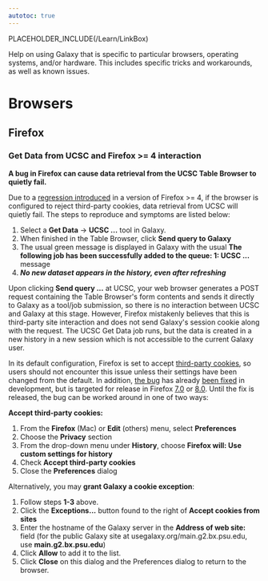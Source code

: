 ```yaml
---
autotoc: true
---
```

PLACEHOLDER_INCLUDE(/Learn/LinkBox)

Help on using Galaxy that is specific to particular browsers, operating systems, and/or hardware.  This includes specific tricks and workarounds, as well as known issues.



# Browsers

## Firefox

### Get Data from UCSC and Firefox >= 4 interaction

**A bug in Firefox can cause data retrieval from the UCSC Table Browser to quietly fail.**

Due to a [regression introduced](http://hg.mozilla.org/mozilla-central/rev/56815e37d436#l3.293) in a version of Firefox >= 4, if the browser is configured to reject third-party cookies, data retrieval from UCSC will quietly fail.  The steps to reproduce and symptoms are listed below:

1. Select a **Get Data** &rarr; **UCSC ...** tool in Galaxy.
1. When finished in the Table Browser, click **Send query to Galaxy**
1. The usual green message is displayed in Galaxy with the usual **The following job has been successfully added to the queue: 1: UCSC ...** message
1. ***No new dataset appears in the history, even after refreshing***

Upon clicking **Send query ...** at UCSC, your web browser generates a POST request containing the Table Browser's form contents and sends it directly to Galaxy as a tool/job submission, so there is no interaction between UCSC and Galaxy at this stage.  However, Firefox mistakenly believes that this is third-party site interaction and does not send Galaxy's session cookie along with the request.  The UCSC Get Data job runs, but the data is created in a new history in a new session which is not accessible to the current Galaxy user.

In its default configuration, Firefox is set to accept [third-party cookies](http://en.wikipedia.org/wiki/HTTP_cookie#Privacy_and_third-party_cookies), so users should not encounter this issue unless their settings have been changed from the default.  In addition, [the bug](https://bugzilla.mozilla.org/show_bug.cgi?id=664721) has already [been fixed](http://hg.mozilla.org/integration/mozilla-inbound/rev/cedefaaaaceb) in development, but is targeted for release in Firefox [7.0](https://bugzilla.mozilla.org/show_bug.cgi?id=664721#c29) or [8.0](https://bugzilla.mozilla.org/show_bug.cgi?id=664721#c22).  Until the fix is released, the bug can be worked around in one of two ways:

**Accept third-party cookies:**

1. From the **Firefox** (Mac) or **Edit** (others) menu, select **Preferences**
1. Choose the **Privacy** section
1. From the drop-down menu under **History**, choose **Firefox will: Use custom settings for history**
1. Check **Accept third-party cookies**
1. Close the **Preferences** dialog

Alternatively, you may **grant Galaxy a cookie exception**:

1. Follow steps **1-3** above.
1. Click the **Exceptions...** button found to the right of **Accept cookies from sites**
1. Enter the hostname of the Galaxy server in the **Address of web site:** field (for the public Galaxy site at usegalaxy.org/main.g2.bx.psu.edu, use **main.g2.bx.psu.edu**)
1. Click **Allow** to add it to the list.
1. Click **Close** on this dialog and the Preferences dialog to return to the browser.


 
